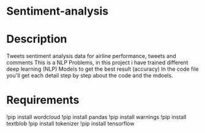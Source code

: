 # Sentiment-analysis
# Description 

Tweets sentiment analysis data for airline performance, tweets and comments
This is a NLP Problems, in this project i have trained different deep learning (NLP) Models to get the best result (accuracy)
In the code file you'll get each detail step by step about the code and the mdoels.

# Requirements

!pip install wordcloud
!pip install pandas 
!pip install warnings 
!pip install textblob
!pip install tokenizer
!pip install tensorflow
